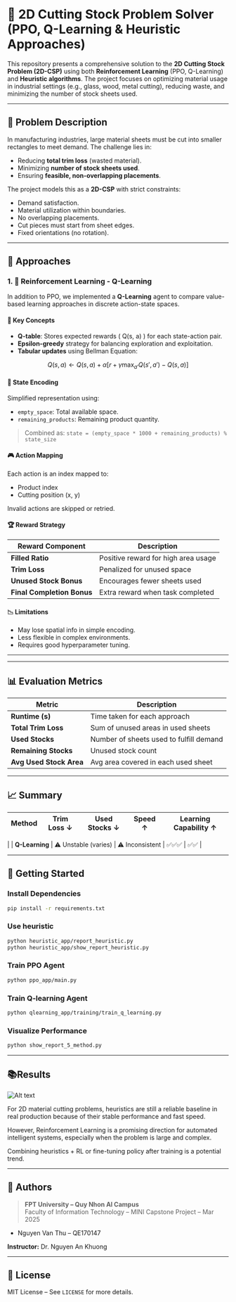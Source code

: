 
# 🧩 2D Cutting Stock Problem Solver (PPO, Q-Learning & Heuristic Approaches)

This repository presents a comprehensive solution to the **2D Cutting Stock Problem (2D-CSP)** using both **Reinforcement Learning** (PPO, Q-Learning) and **Heuristic algorithms**. The project focuses on optimizing material usage in industrial settings (e.g., glass, wood, metal cutting), reducing waste, and minimizing the number of stock sheets used.

---

## 📌 Problem Description

In manufacturing industries, large material sheets must be cut into smaller rectangles to meet demand. The challenge lies in:

- Reducing **total trim loss** (wasted material).
- Minimizing **number of stock sheets used**.
- Ensuring **feasible, non-overlapping placements**.

The project models this as a **2D-CSP** with strict constraints:
- Demand satisfaction.
- Material utilization within boundaries.
- No overlapping placements.
- Cut pieces must start from sheet edges.
- Fixed orientations (no rotation).

---

## 🧠 Approaches


### 1. 🧠 Reinforcement Learning - Q-Learning

In addition to PPO, we implemented a **Q-Learning** agent to compare value-based learning approaches in discrete action-state spaces.

#### 📌 Key Concepts

- **Q-table**: Stores expected rewards \( Q(s, a) \) for each state-action pair.
- **Epsilon-greedy** strategy for balancing exploration and exploitation.
- **Tabular updates** using Bellman Equation:

$$
Q(s, a) \leftarrow Q(s, a) + \alpha \left[ r + \gamma \max_{a'} Q(s', a') - Q(s, a) \right]
$$


#### 🔢 State Encoding

Simplified representation using:
- `empty_space`: Total available space.
- `remaining_products`: Remaining product quantity.

> Combined as: `state = (empty_space * 1000 + remaining_products) % state_size`

#### 🎮 Action Mapping

Each action is an index mapped to:
- Product index
- Cutting position (x, y)

Invalid actions are skipped or retried.

#### 🏆 Reward Strategy

| Reward Component         | Description                                              |
|--------------------------|----------------------------------------------------------|
| **Filled Ratio**         | Positive reward for high area usage                      |
| **Trim Loss**            | Penalized for unused space                               |
| **Unused Stock Bonus**   | Encourages fewer sheets used                             |
| **Final Completion Bonus** | Extra reward when task completed                        |

#### 📉 Limitations

- May lose spatial info in simple encoding.
- Less flexible in complex environments.
- Requires good hyperparameter tuning.

---



---

## 📊 Evaluation Metrics

| Metric               | Description                                               |
|----------------------|-----------------------------------------------------------|
| **Runtime (s)**       | Time taken for each approach                             |
| **Total Trim Loss**   | Sum of unused areas in used sheets                       |
| **Used Stocks**       | Number of sheets used to fulfill demand                  |
| **Remaining Stocks**  | Unused stock count                                       |
| **Avg Used Stock Area** | Avg area covered in each used sheet                    |

---

## 📈 Summary


| Method       | Trim Loss ↓             | Used Stocks ↓         | Speed ↑     | Learning Capability ↑ |
|--------------|--------------------------|------------------------|-------------|------------------------|
|
| **Q-Learning**  | ⚠️ Unstable (varies)    | ⚠️ Inconsistent        | ✅✅✅       | ✅✅                   |

---

## 🚀 Getting Started

### Install Dependencies
```bash
pip install -r requirements.txt
```

### Use heuristic
```bash
python heuristic_app/report_heuristic.py
python heuristic_app/show_report_heuristic.py
```

### Train PPO Agent
```bash
python ppo_app/main.py
```

### Train Q-learning Agent
```bash
python qlearning_app/training/train_q_learning.py
```


### Visualize Performance
```bash
python show_report_5_method.py
```

---
## 📚Results
![Alt text](results/comparison_5_method.png)

For 2D material cutting problems, heuristics are still a reliable baseline in real production because of their stable performance and fast speed.

However, Reinforcement Learning is a promising direction for automated intelligent systems, especially when the problem is large and complex.

Combining heuristics + RL or fine-tuning policy after training is a potential trend.

---

## 👥 Authors

> **FPT University – Quy Nhon AI Campus**  
> Faculty of Information Technology – MINI Capstone Project – Mar 2025

- Nguyen Van Thu – QE170147  


**Instructor:** Dr. Nguyen An Khuong

---

## 📄 License

MIT License – See `LICENSE` for more details.
